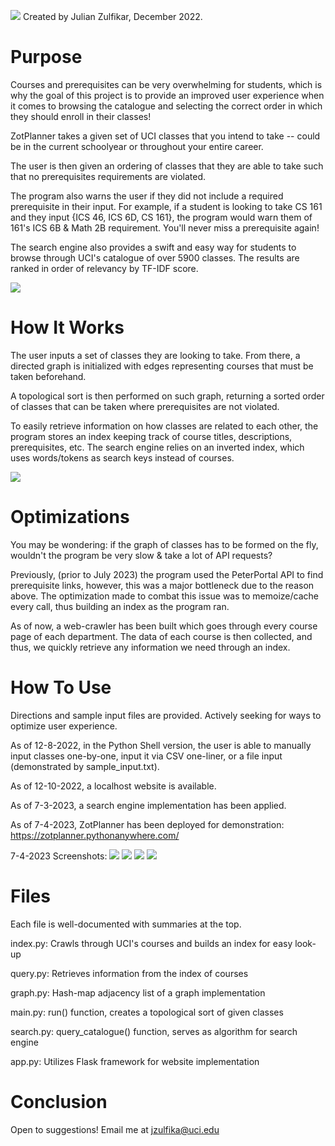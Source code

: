 ![](https://github.com/julian-z/ZotPlanner/blob/main/static/images/zotplannerlogo.png)
Created by Julian Zulfikar, December 2022.

# Purpose
Courses and prerequisites can be very overwhelming for students, which is why the goal of this project is to provide an improved user experience when it comes to browsing the catalogue and selecting the correct order in which they should enroll in their classes!

ZotPlanner takes a given set of UCI classes that you intend to take -- could be in the current schoolyear or throughout your entire career.

The user is then given an ordering of classes that they are able to take such that no prerequisites requirements are violated.

The program also warns the user if they did not include a required prerequisite in their input. For example, if a student is looking to take CS 161 and they input {ICS 46, ICS 6D, CS 161}, the program would warn them of 161's ICS 6B & Math 2B requirement. You'll never miss a prerequisite again!

The search engine also provides a swift and easy way for students to browse through UCI's catalogue of over 5900 classes. The results are ranked in order of relevancy by TF-IDF score.

![](https://github.com/julian-z/ZotPlanner/blob/main/images/zotplannerdemo.gif)

# How It Works
The user inputs a set of classes they are looking to take. From there, a directed graph is initialized with edges representing courses that must be taken beforehand.

A topological sort is then performed on such graph, returning a sorted order of classes that can be taken where prerequisites are not violated.

To easily retrieve information on how classes are related to each other, the program stores an index keeping track of course titles, descriptions, prerequisites, etc. The search engine relies on an inverted index, which uses words/tokens as search keys instead of courses.

![](https://github.com/julian-z/ZotPlanner/blob/main/images/topologicalsort.gif)

# Optimizations
You may be wondering: if the graph of classes has to be formed on the fly, wouldn't the program be very slow & take a lot of API requests?

Previously, (prior to July 2023) the program used the PeterPortal API to find prerequisite links, however, this was a major bottleneck due to the reason above. The optimization made to combat this issue was to memoize/cache every call, thus building an index as the program ran.

As of now, a web-crawler has been built which goes through every course page of each department. The data of each course is then collected, and thus, we quickly retrieve any information we need through an index.

# How To Use
Directions and sample input files are provided. Actively seeking for ways to optimize user experience.

As of 12-8-2022, in the Python Shell version, the user is able to manually input classes one-by-one, input it via CSV one-liner, or a file input (demonstrated by sample_input.txt).

As of 12-10-2022, a localhost website is available.

As of 7-3-2023, a search engine implementation has been applied.

As of 7-4-2023, ZotPlanner has been deployed for demonstration: https://zotplanner.pythonanywhere.com/

7-4-2023 Screenshots:
![](https://github.com/julian-z/ZotPlanner/blob/main/images/1.png)
![](https://github.com/julian-z/ZotPlanner/blob/main/images/2.png)
![](https://github.com/julian-z/ZotPlanner/blob/main/images/3.png)
![](https://github.com/julian-z/ZotPlanner/blob/main/images/4.png)

# Files
Each file is well-documented with summaries at the top.

index.py: Crawls through UCI's courses and builds an index for easy look-up

query.py: Retrieves information from the index of courses

graph.py: Hash-map adjacency list of a graph implementation

main.py: run() function, creates a topological sort of given classes

search.py: query_catalogue() function, serves as algorithm for search engine

app.py: Utilizes Flask framework for website implementation

# Conclusion
Open to suggestions! Email me at jzulfika@uci.edu
